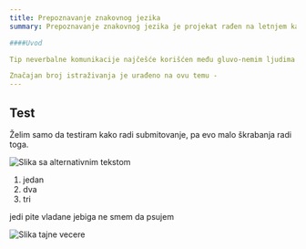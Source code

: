 ```yaml
---
title: Prepoznavanje znakovnog jezika
summary: Prepoznavanje znakovnog jezika je projekat rađen na letnjem kampu za stare polaznike 2022. godine od Zlate Stefanović i Vladana Bašića.

####Uvod

Tip neverbalne komunikacije najčešće korišćen među gluvo-nemim ljudima se zove znakovni jezik. Ovaj vid komunikacije omogućava prenos informacija bez korišćenja reči, samo pomoću pokreta i gestikulacija. Međutim, znakovni jezik nije poznat široj populaciji što otežava njegovo razumevanje. Da bi se prevazišao ovaj problem, predlažemo korišćenje savremene tehnologije. 

Značajan broj istraživanja je urađeno na ovu temu - 
---
```


## Test

Želim samo da testiram kako radi submitovanje, pa evo malo škrabanja radi toga.

![Slika sa alternativnim tekstom](https://pfe.rs/images/logo.png)

1. jedan
2. dva
3. tri

jedi pite vladane jebiga ne smem da psujem

![Slika tajne vecere](/images/2022/prepoznavanje-znakovnog-jezika/slika.png)
